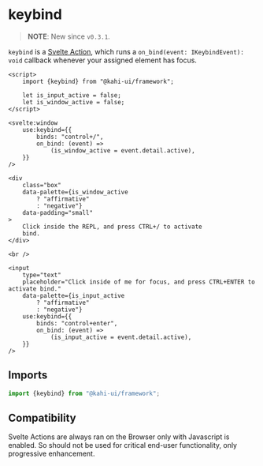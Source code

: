 # keybind

> **NOTE**: New since `v0.3.1`.

`keybind` is a [Svelte Action](https://svelte.dev/docs#use_action), which runs a `on_bind(event: IKeybindEvent): void` callback whenever your assigned element has focus.

```svelte {title="keybind Preview" mode="repl"}
<script>
    import {keybind} from "@kahi-ui/framework";

    let is_input_active = false;
    let is_window_active = false;
</script>

<svelte:window
    use:keybind={{
        binds: "control+/",
        on_bind: (event) =>
            (is_window_active = event.detail.active),
    }}
/>

<div
    class="box"
    data-palette={is_window_active
        ? "affirmative"
        : "negative"}
    data-padding="small"
>
    Click inside the REPL, and press CTRL+/ to activate
    bind.
</div>

<br />

<input
    type="text"
    placeholder="Click inside of me for focus, and press CTRL+ENTER to activate bind."
    data-palette={is_input_active
        ? "affirmative"
        : "negative"}
    use:keybind={{
        binds: "control+enter",
        on_bind: (event) =>
            (is_input_active = event.detail.active),
    }}
/>
```

## Imports

```javascript {title="keybind Imports"}
import {keybind} from "@kahi-ui/framework";
```

## Compatibility

Svelte Actions are always ran on the Browser only with Javascript is enabled. So should not be used for critical end-user functionality, only progressive enhancement.

